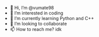 - 👋 Hi, I’m @vumate98
- 👀 I’m interested in coding
- 🌱 I’m currently learning Python and C++
- 💞️ I’m looking to collaborate 
- 📫 How to reach me? idk

<!---
vumate98/vumate98 is a ✨ special ✨ repository because its `README.md` (this file) appears on your GitHub profile.
You can click the Preview link to take a look at your changes.
--->
